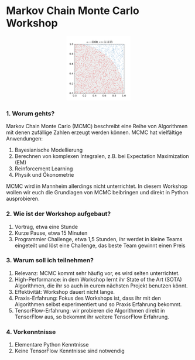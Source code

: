 # Markov Chain Monte Carlo Workshop

<!-- ![Monte Carlo Pi](src/visualizations/monte_carlo_pi.gif =50x50) -->
<p align="center">
<img src="challenge/src/monte_carlo_pi.gif" width="175" height="175"/>
</p>


### 1. Worum gehts?
Markov Chain Monte Carlo (MCMC) beschreibt eine Reihe von Algorithmen mit denen zufällige Zahlen erzeugt werden können. MCMC hat vielfältige Anwendungen:
1. Bayesianische Modellierung
2. Berechnen von komplexen Integralen, z.B. bei Expectation Maximization (EM)
3. Reinforcement Learning
4. Physik und Ökonometrie

MCMC wird in Mannheim allerdings nicht unterrichtet. In diesem Workshop wollen wir euch die Grundlagen von MCMC beibringen und direkt in Python ausprobieren.

### 2. Wie ist der Workshop aufgebaut?
1.  Vortrag, etwa eine Stunde
2.  Kurze Pause, etwa 15 Minuten
3.  Programmier Challenge, etwa 1,5 Stunden, ihr werdet in kleine Teams eingeteilt und löst eine Challenge, das beste Team gewinnt einen Preis

### 3. Warum soll ich teilnehmen?
1. Relevanz: MCMC kommt sehr häufig vor, es wird selten unterrichtet.
2. High-Performance: in dem Workshop lernt ihr State of the Art (SOTA) Algorithmen, die ihr so auch in eurem nächsten Projekt benutzen könnt.
3. Effektivität: Workshop dauert nicht lange.
4. Praxis-Erfahrung: Fokus des Workshops ist, dass ihr mit den Algorithmen selbst experimentiert und so Praxis Erfahrung bekommt.
5. TensorFlow-Erfahrung: wir probieren die Algorithmen direkt in TensorFlow aus, so bekommt ihr weitere TensorFlow Erfahrung.

### 4. Vorkenntnisse
1. Elementare Python Kenntnisse
2. Keine TensorFlow Kenntnisse sind notwendig
